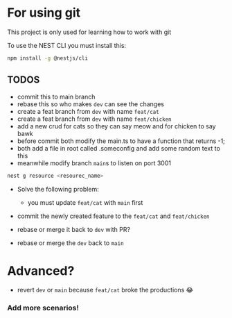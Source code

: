 # For using git

This project is only used for learning how to work with git

To use the NEST CLI you must install this:
``` sh
npm install -g @nestjs/cli
```

## TODOS
- commit this to main branch
- rebase this so who makes `dev` can see the changes
- create a feat branch from `dev` with name `feat/cat`
- create a feat branch from `dev` with name `feat/chicken`
- add a new crud for cats so they can say meow and for chicken to say bawk
- before commit both modify the main.ts to have a function that returns -1;
- both add a file in root called .someconfig and add some random text to this
- meanwhile modify branch `main`s to listen on port 3001

``` sh
nest g resource <resourec_name>
```

- Solve the following problem:
  - you must update `feat/cat` with `main` first


- commit the newly created feature to the `feat/cat` and `feat/chicken`
- rebase or merge it back to `dev` with PR?
- rebase or merge the `dev` back to `main`

# Advanced?
- revert `dev` or `main` because `feat/cat` broke the productions 😂

### Add more scenarios!
